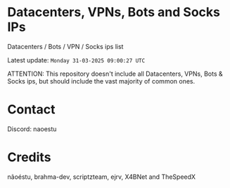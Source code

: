 # Datacenters, VPNs, Bots and Socks IPs
 
Datacenters / Bots / VPN / Socks ips list

Latest update: `Monday 31-03-2025 09:00:27 UTC` 

ATTENTION: This repository doesn't include all Datacenters, VPNs, Bots & Socks ips, 
but should include the vast majority of common ones.

# Contact
Discord: naoestu

# Credits
nãoéstu, brahma-dev, scriptzteam, ejrv, X4BNet and TheSpeedX
